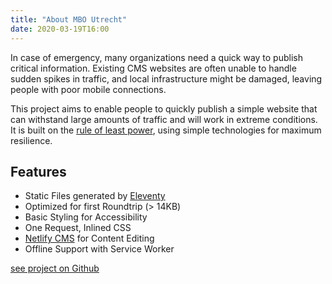 ```yaml
---
title: "About MBO Utrecht"
date: 2020-03-19T16:00
---
```


In case of emergency, many organizations need a quick way to publish critical information. Existing CMS websites are often unable to handle sudden spikes in traffic, and local infrastructure might be damaged, leaving people with poor mobile connections.

This project aims to enable people to quickly publish a simple website that can withstand large amounts of traffic and will work in extreme conditions. It is built on the [rule of least power](https://en.wikipedia.org/wiki/Rule_of_least_power), using simple technologies for maximum resilience.

## Features

* Static Files generated by [Eleventy](https://11ty.dev)
* Optimized for first Roundtrip (> 14KB)
* Basic Styling for Accessibility
* One Request, Inlined CSS
* [Netlify CMS](https://www.netlifycms.org/) for Content Editing
* Offline Support with Service Worker

[see project on Github](https://github.com/maxboeck/emergency-site)
